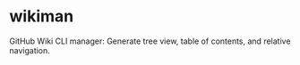 # wikiman

GitHub Wiki CLI manager: Generate tree view, table of contents, and relative navigation.
